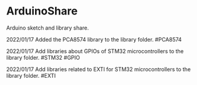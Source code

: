 # ArduinoShare
Arduino sketch and library share.

2022/01/17 Added the PCA8574 library to the library folder.
#PCA8574

2022/01/17 Add libraries about GPIOs of STM32 microcontrollers to the library folder.
#STM32 #GPIO

2022/01/17 Add libraries related to EXTI for STM32 microcontrollers to the library folder. #EXTI
